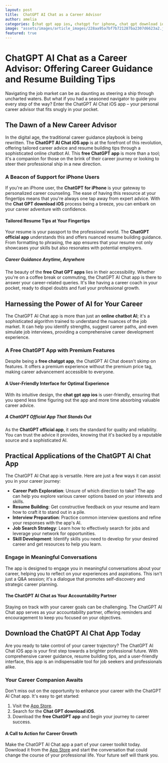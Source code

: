```yaml
---
layout: post
title:  ChatGPT AI Chat as a Career Advisor
author: amelia
categories: [chat gpt app ios, chatgpt for iphone, chat gpt download ios, free chatgpt app, chatgpt official app, online chatbot ai, free chat gpt apps]
image: "assets/images/article_images/228aa95a7bf7b721287ba2307d6623a2.jpg"
featured: true
---
```


# ChatGPT AI Chat as a Career Advisor: Offering Career Guidance and Resume Building Tips

Navigating the job market can be as daunting as steering a ship through uncharted waters. But what if you had a seasoned navigator to guide you every step of the way? Enter the ChatGPT AI Chat iOS app – your personal career advisor that fits snugly in your pocket.

## The Dawn of a New Career Advisor

In the digital age, the traditional career guidance playbook is being rewritten. The **ChatGPT AI Chat iOS app** is at the forefront of this revolution, offering tailored career advice and resume building tips through a sophisticated online chatbot AI. This **free ChatGPT app** is more than a tool; it's a companion for those on the brink of their career journey or looking to steer their professional ship in a new direction.

### A Beacon of Support for iPhone Users

If you're an iPhone user, the **ChatGPT for iPhone** is your gateway to personalized career counseling. The ease of having this resource at your fingertips means that you're always one tap away from expert advice. With the **Chat GPT download iOS** process being a breeze, you can embark on your career adventure with confidence.

#### Tailored Resume Tips at Your Fingertips

Your resume is your passport to the professional world. The **ChatGPT official app** understands this and offers nuanced resume building guidance. From formatting to phrasing, the app ensures that your resume not only showcases your skills but also resonates with potential employers.

##### Career Guidance Anytime, Anywhere

The beauty of the **free Chat GPT apps** lies in their accessibility. Whether you're on a coffee break or commuting, the ChatGPT AI Chat app is there to answer your career-related queries. It's like having a career coach in your pocket, ready to dispel doubts and fuel your professional growth.

## Harnessing the Power of AI for Your Career

The ChatGPT AI Chat app is more than just an **online chatbot AI**; it's a sophisticated algorithm trained to understand the nuances of the job market. It can help you identify strengths, suggest career paths, and even simulate job interviews, providing a comprehensive career development experience.

### A Free ChatGPT App with Premium Features

Despite being a **free chatgpt app**, the ChatGPT AI Chat doesn't skimp on features. It offers a premium experience without the premium price tag, making career advancement accessible to everyone.

#### A User-Friendly Interface for Optimal Experience

With its intuitive design, the **chat gpt app ios** is user-friendly, ensuring that you spend less time figuring out the app and more time absorbing valuable career advice.

##### A ChatGPT Official App That Stands Out

As the **ChatGPT official app**, it sets the standard for quality and reliability. You can trust the advice it provides, knowing that it's backed by a reputable source and a sophisticated AI.

## Practical Applications of the ChatGPT AI Chat App

The ChatGPT AI Chat app is versatile. Here are just a few ways it can assist you in your career journey:

- **Career Path Exploration**: Unsure of which direction to take? The app can help you explore various career options based on your interests and skills.
- **Resume Building**: Get constructive feedback on your resume and learn how to craft it to stand out in a pile.
- **Interview Preparation**: Practice common interview questions and refine your responses with the app's AI.
- **Job Search Strategy**: Learn how to effectively search for jobs and leverage your network for opportunities.
- **Skill Development**: Identify skills you need to develop for your desired career and get resources to help you learn.

### Engage in Meaningful Conversations

The app is designed to engage you in meaningful conversations about your career, helping you to reflect on your experiences and aspirations. This isn't just a Q&A session; it's a dialogue that promotes self-discovery and strategic career planning.

#### The ChatGPT AI Chat as Your Accountability Partner

Staying on track with your career goals can be challenging. The ChatGPT AI Chat app serves as your accountability partner, offering reminders and encouragement to keep you focused on your objectives.

## Download the ChatGPT AI Chat App Today

Are you ready to take control of your career trajectory? The ChatGPT AI Chat iOS app is your first step towards a brighter professional future. With comprehensive career guidance, resume building tips, and a user-friendly interface, this app is an indispensable tool for job seekers and professionals alike.

### Your Career Companion Awaits

Don't miss out on the opportunity to enhance your career with the ChatGPT AI Chat app. It's easy to get started:

1. Visit the [App Store](https://apps.apple.com/us/app/ai-ask-chat-with-ai-bots/id6472484891).
2. Search for the **Chat GPT download iOS**.
3. Download the **free ChatGPT app** and begin your journey to career success.

#### A Call to Action for Career Growth

Make the ChatGPT AI Chat app a part of your career toolkit today. Download it from the [App Store](https://apps.apple.com/us/app/ai-ask-chat-with-ai-bots/id6472484891) and start the conversation that could change the course of your professional life. Your future self will thank you.